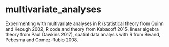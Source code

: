 # multivariate_analyses
Experimenting with multivariate analyses in R (statistical theory from Quinn and Keough 2002, R code and theory from Kabacoff 2015, linear algebra theory from Paul Dawkins 2017), spatial data analysis with R from Bivand, Pebesma and Gomez-Rubio 2008.
